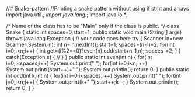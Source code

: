 //# Snake-pattern
//Printing a snake pattern without using if stmt and arrays 
import java.util.*;
import java.lang.*;
import java.io.*;

/* Name of the class has to be "Main" only if the class is public. */
class Snake
{
    static int spaces=0,start=1;
	public static void main (String[] args) throws java.lang.Exception
	{
		// your code goes here
		try
		{
		    Scanner in=new Scanner(System.in);
		    int n=in.nextInt();
		    start=1;
		    spaces=(n-1)*2;
		    for(int i=0;i<n;i++)
		    {
		        int get=(i%2==0)?even(n):odd(start+n-1,n);
		        spaces-=2;
		    }
		}
		catch(Exception e)
		{
		    //
		}
	}
	public static int even(int n)
	{
	    for(int i=0;i<spaces;i++)
	    System.out.print(" ");
	    for(int i=0;i<n;i++)
	    System.out.print((start++)+" ");
	    System.out.println();
	    return 0;
	}
	public static int odd(int k,int n)
	{
	    for(int i=0;i<spaces;i++)
	    System.out.print(" ");
	    for(int j=0;j<n;j++)
	    {
	    System.out.print(k+" ");start++;k--;
	    }
	    System.out.println();
	    return 0;
	}
}
